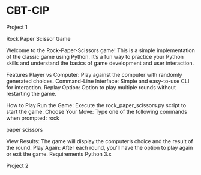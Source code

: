 # CBT-CIP

Project 1

Rock Paper Scissor Game

Welcome to the Rock-Paper-Scissors game! This is a simple implementation of the classic game using Python. It’s a fun way to practice your Python skills and understand the basics of game development and user interaction.

Features Player vs Computer: Play against the computer with randomly generated choices. Command-Line Interface: Simple and easy-to-use CLI for interaction. Replay Option: Option to play multiple rounds without restarting the game.

How to Play Run the Game: Execute the rock_paper_scissors.py script to start the game. Choose Your Move: Type one of the following commands when prompted: rock

paper scissors

View Results: The game will display the computer’s choice and the result of the round. Play Again: After each round, you’ll have the option to play again or exit the game. Requirements Python 3.x

Project 2

